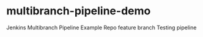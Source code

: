 # multibranch-pipeline-demo
Jenkins Multibranch Pipeline Example Repo feature branch 
Testing pipeline